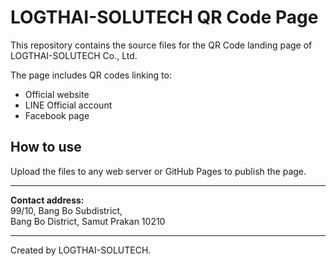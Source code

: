# LOGTHAI-SOLUTECH QR Code Page

This repository contains the source files for the QR Code landing page of LOGTHAI-SOLUTECH Co., Ltd.

The page includes QR codes linking to:

- Official website
- LINE Official account
- Facebook page

## How to use

Upload the files to any web server or GitHub Pages to publish the page.

---

**Contact address:**  
99/10, Bang Bo Subdistrict,  
Bang Bo District, Samut Prakan 10210

---

Created by LOGTHAI-SOLUTECH.
